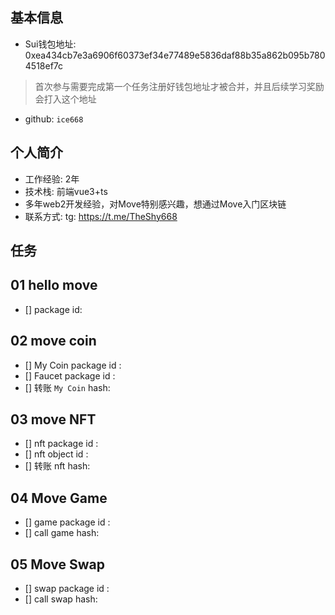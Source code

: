 ## 基本信息

- Sui钱包地址: 0xea434cb7e3a6906f60373ef34e77489e5836daf88b35a862b095b7804518ef7c

> 首次参与需要完成第一个任务注册好钱包地址才被合并，并且后续学习奖励会打入这个地址

- github: `ice668`

## 个人简介

- 工作经验: 2年
- 技术栈: 前端vue3+ts
- 多年web2开发经验，对Move特别感兴趣，想通过Move入门区块链
- 联系方式: tg: https://t.me/TheShy668

## 任务

## 01 hello move

- [] package id:

## 02 move coin

- [] My Coin package id :
- [] Faucet package id :
- [] 转账 `My Coin` hash:

## 03 move NFT

- [] nft package id :
- [] nft object id :
- [] 转账 nft  hash:

## 04 Move Game

- [] game package id :
- [] call game hash:

## 05 Move Swap

- [] swap package id :
- [] call swap hash:
